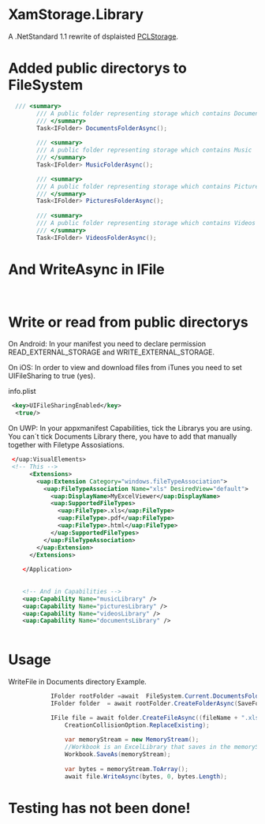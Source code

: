 # XamStorage.Library
A  .NetStandard 1.1 rewrite of dsplaisted [PCLStorage](https://github.com/dsplaisted/PCLStorage).


# Added public directorys to FileSystem

```C#
  /// <summary>
        /// A public folder representing storage which contains Documents 
        /// </summary>
        Task<IFolder> DocumentsFolderAsync(); 
        
        /// <summary>
        /// A public folder representing storage which contains Music
        /// </summary>
        Task<IFolder> MusicFolderAsync();

        /// <summary>
        /// A public folder representing storage which contains Pictures
        /// </summary>
        Task<IFolder> PicturesFolderAsync();
      
        /// <summary>
        /// A public folder representing storage which contains Videos
        /// </summary>
        Task<IFolder> VideosFolderAsync();
```

# And WriteAsync in IFile 
```C#
 
```
# Write or read from public directorys

On Android:
In your manifest you need to declare permission READ_EXTERNAL_STORAGE and WRITE_EXTERNAL_STORAGE.

On iOS:
In order to view and download files from iTunes you need to set UIFileSharing to true (yes).

info.plist
```xml
 <key>UIFileSharingEnabled</key>
  <true/>
```

On UWP:
In your appxmanifest  Capabilities, tick the Librarys you are using.
You can´t tick Documents Library there, you have to add that manually together with Filetype Assosiations.
```xml
 </uap:VisualElements>
 <!-- This -->
      <Extensions>
        <uap:Extension Category="windows.fileTypeAssociation">
          <uap:FileTypeAssociation Name="xls" DesiredView="default">
            <uap:DisplayName>MyExcelViewer</uap:DisplayName>
            <uap:SupportedFileTypes>
              <uap:FileType>.xls</uap:FileType>
              <uap:FileType>.pdf</uap:FileType>
              <uap:FileType>.html</uap:FileType>
            </uap:SupportedFileTypes>
          </uap:FileTypeAssociation>
        </uap:Extension>
      </Extensions>
      
    </Application>
    
    
    <!-- And in Capabilities -->
    <uap:Capability Name="musicLibrary" />
    <uap:Capability Name="picturesLibrary" />
    <uap:Capability Name="videosLibrary" />
    <uap:Capability Name="documentsLibrary" />
    
```

# Usage
WriteFile in Documents directory Example.
```C#
            IFolder rootFolder =await  FileSystem.Current.DocumentsFolderAsync();
            IFolder folder  = await rootFolder.CreateFolderAsync(SaveFolderName, CreationCollisionOption.OpenIfExists);

            IFile file = await folder.CreateFileAsync((fileName + ".xls").ToSafeFileName(),
                CreationCollisionOption.ReplaceExisting);
                 
                var memoryStream = new MemoryStream();
                //Workbook is an ExcelLibrary that saves in the memoryStream
                Workbook.SaveAs(memoryStream);
                
                var bytes = memoryStream.ToArray();
                await file.WriteAsync(bytes, 0, bytes.Length);
```
# Testing has not been done!
